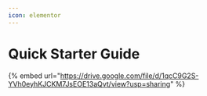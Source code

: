 ```yaml
---
icon: elementor
---
```


# Quick Starter Guide



{% embed url="https://drive.google.com/file/d/1qcC9G2S-YVh0eyhKJCKM7JsEOE13aQvt/view?usp=sharing" %}

